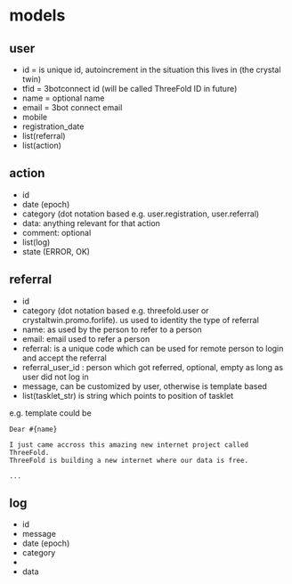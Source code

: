 
# models

## user

- id = is unique id, autoincrement in the situation this lives in (the crystal twin)
- tfid = 3botconnect id (will be called ThreeFold ID in future)
- name = optional name 
- email = 3bot connect email
- mobile
- registration_date
- list(referral)
- list(action)

## action

- id
- date (epoch)
- category (dot notation based e.g. user.registration, user.referral)
- data: anything relevant for that action
- comment: optional
- list(log)
- state (ERROR, OK)

## referral

- id
- category (dot notation based e.g. threefold.user or crystaltwin.promo.forlife). us used to identity the type of referral
- name: as used by the person to refer to a person
- email: email used to refer a person
- referral: is a unique code which can be used for remote person to login and accept the referral
- referral_user_id : person which got referred, optional, empty as long as user did not log in
- message, can be customized by user, otherwise is template based
- list(tasklet_str) is string which points to position of tasklet

e.g. template could be

```
Dear #{name}

I just came accross this amazing new internet project called ThreeFold.
ThreeFold is building a new internet where our data is free.

...

```

## log

- id
- message
- date (epoch)
- category
- 
- data

